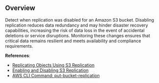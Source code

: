 ## Overview

Detect when replication was disabled for an Amazon S3 bucket. Disabling replication reduces data redundancy and may hinder disaster recovery capabilities, increasing the risk of data loss in the event of accidental deletions or service disruptions. Monitoring these changes ensures that critical data remains resilient and meets availability and compliance requirements.

**References**:
- [Replicating Objects Using S3 Replication](https://docs.aws.amazon.com/AmazonS3/latest/userguide/replication.html)
- [Enabling and Disabling S3 Replication](https://docs.aws.amazon.com/AmazonS3/latest/userguide/how-to-set-up-replication.html)
- [AWS CLI Command: put-bucket-replication](https://awscli.amazonaws.com/v2/documentation/api/latest/reference/s3api/put-bucket-replication.html)
